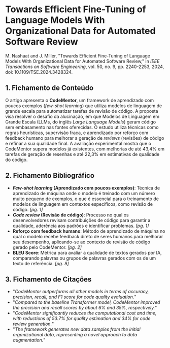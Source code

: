 # Towards Efficient Fine-Tuning of Language Models With Organizational Data for Automated Software Review

M. Nashaat and J. Miller, "Towards Efficient Fine-Tuning of Language Models With Organizational Data for Automated Software Review," in _IEEE Transactions on Software Engineering_, vol. 50, no. 9, pp. 2240-2253, 2024, doi: 10.1109/TSE.2024.3428324.

## 1. Fichamento de Conteúdo

O artigo apresenta o **CodeMentor**, um framework de aprendizado com poucos exemplos (_few-shot learning_) que utiliza modelos de linguagem de grande escala para automatizar tarefas de revisão de código. A proposta visa resolver o desafio da alucinação, em que Modelos de Linguagem em Grande Escala (LLMs, do inglês _Large Language Models_) geram código sem embasamento nas fontes oferecidas. O estudo utiliza técnicas como regras heurísticas, supervisão fraca, e aprendizado por reforço com feedback humano para melhorar a geração de _reviews_ (revisões) de código e refinar a sua qualidade final. A avaliação experimental mostra que o CodeMentor supera modelos já existentes, com melhorias de até 43,4% em tarefas de geração de resenhas e até 22,3% em estimativas de qualidade do código.

## 2. Fichamento Bibliográfico

- **_Few-shot learning_ (Aprendizado com poucos exemplos)**: Técnica de aprendizado de máquina onde o modelo é treinado com um número muito pequeno de exemplos, o que é essencial para o treinamento de modelos de linguagem em contextos específicos, como revisão de código. _[pg. 1]_
- **_Code review_ (Revisão de código)**: Processo no qual os desenvolvedores revisam contribuições de código para garantir a qualidade, aderência aos padrões e identificar problemas. _[pg. 1]_
- **Reforço com feedback humano**: Método de aprendizado de máquina no qual o modelo recebe feedback direto de seres humanos para melhorar seu desempenho, aplicando-se ao contexto de revisão de código gerado pelo CodeMentor. _[pg. 2]_
- **BLEU Score**: Métrica para avaliar a qualidade de textos gerados por IA, comparando palavras ou grupos de palavras gerados com os de um texto de referência. _[pg. 9]_

## 3. Fichamento de Citações

- "_CodeMentor outperforms all other models in terms of accuracy, precision, recall, and F1 score for code quality evaluation._"
- "_Compared to the baseline Transformer model, CodeMentor improved the precision and recall scores by about 6% and 35%, respectively._"
- "_CodeMentor significantly reduces the computational cost and time, with reductions of 53.7% for quality estimation and 34% for code review generation._"
- "_The framework generates new data samples from the initial organizational data, representing a novel approach to data augmentation._"
